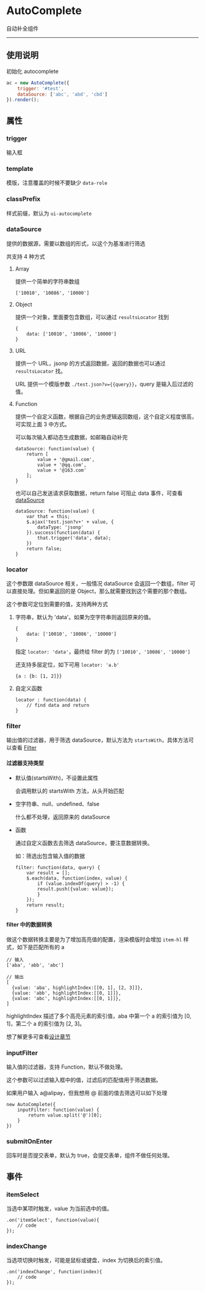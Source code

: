 # AutoComplete

自动补全组件

---

## 使用说明

初始化 autocomplete

```javascript
ac = new AutoComplete({
    trigger: '#test',
    dataSource: ['abc', 'abd', 'cbd']
}).render();
```
                        
## 属性 

### trigger

输入框

### template

模版，注意覆盖的时候不要缺少 `data-role`

### classPrefix 

样式前缀，默认为 `ui-autocomplete`


### dataSource

提供的数据源，需要以数组的形式，以这个为基准进行筛选

共支持 4 种方式

1.  Array

    提供一个简单的字符串数组
   
    ```
    ['10010', '10086', '10000']
    ```


1.  Object

    提供一个对象，里面要包含数组，可以通过 `resultsLocator` 找到
    
    ```
    {
        data: ['10010', '10086', '10000']
    }
    ```


1.  URL

    提供一个 URL，jsonp 的方式返回数据，返回的数据也可以通过 `resultsLocator` 找。
    
    URL 提供一个模版参数 `./test.json?v={{query}}`，query 是输入后过滤的值。

1.  Function

    提供一个自定义函数，根据自己的业务逻辑返回数组，这个自定义程度很高，可实现上面 3 中方式。
    
    可以每次输入都动态生成数据，如邮箱自动补完
    
    ```
    dataSource: function(value) {
        return [
            value + '@gmail.com',
            value + '@qq.com',
            value + '@163.com'
        ];
    }
    ```
    
    也可以自己发送请求获取数据，return false 可阻止 data 事件，可查看 [dataSource](./docs/data-source.html)
    
    ```
    dataSource: function(value) {
        var that = this;
        $.ajax('test.json?v+' + value, {
            dataType: 'jsonp'
        }).success(function(data) {
            that.trigger('data', data);
        })
        return false;
    }
    ```

### locator

这个参数跟 dataSource 相关，一般情况 dataSource 会返回一个数组，filter 可以直接处理。但如果返回的是 Object，那么就需要找到这个需要的那个数组。

这个参数可定位到需要的值，支持两种方式

1.  字符串，默认为 'data'。如果为空字符串则返回原来的值。

    ```
    {
        data: ['10010', '10086', '10000']
    }
    ```
    
    指定 `locator: 'data'`，最终给 filter 的为 `['10010', '10086', '10000']`
    
    还支持多层定位，如下可用 `locator: 'a.b'`
    
    ```
    {a : {b: [1, 2]}}
    ```

2.  自定义函数

    ```
    locator : function(data) {
        // find data and return
    }
    ```
    

### filter

输出值的过滤器，用于筛选 dataSource，默认方法为 `startsWith`，具体方法可以查看 [Filter](./docs/filter.html)

#### 过滤器支持类型

-   默认值(startsWith)，不设置此属性
  
    会调用默认的 startsWith 方法，从头开始匹配

-   空字符串、null、undefined、false

    什么都不处理，返回原来的 dataSource
  
-   函数

    通过自定义函数去去筛选 dataSource，要注意数据转换。
  
    如：筛选出包含输入值的数据
  
    ```
    filter: function(data, query) {
        var result = [];
        $.each(data, function(index, value) {
            if (value.indexOf(query) > -1) {
            result.push({value: value});
            }
        });
        return result;
    }
    ```


#### filter 中的数据转换

做这个数据转换主要是为了增加高亮值的配置，渲染模版时会增加 `item-hl` 样式，如下是匹配所有的 a

```
// 输入
['aba', 'abb', 'abc']

// 输出
[
  {value: 'aba', highlightIndex:[[0, 1], [2, 3]]},
  {value: 'abb', highlightIndex:[[0, 1]]},
  {value: 'abc', highlightIndex:[[0, 1]]},
]
```
highlightIndex 描述了多个高亮元素的索引值，aba 中第一个 a 的索引值为 [0, 1]，第二个 a 的索引值为 [2, 3]。


想了解更多可查看[设计章节](./docs/design.html)

### inputFilter

输入值的过滤器，支持 Function，默认不做处理。

这个参数可以过滤输入框中的值，过滤后的匹配值用于筛选数据。

如果用户输入 a@alipay，但我想用 @ 前面的值去筛选可以如下处理

```
new AutoComplete({
    inputFilter: function(value) {
        return value.split('@')[0];
    }
})
```



### submitOnEnter

回车时是否提交表单，默认为 true，会提交表单，组件不做任何处理。

## 事件

### itemSelect

当选中某项时触发，value 为当前选中的值。

```
.on('itemSelect', function(value){
    // code
});
```

### indexChange

当选项切换时触发，可能是鼠标或键盘，index 为切换后的索引值。

```
.on('indexChange', function(index){
    // code
});
```
